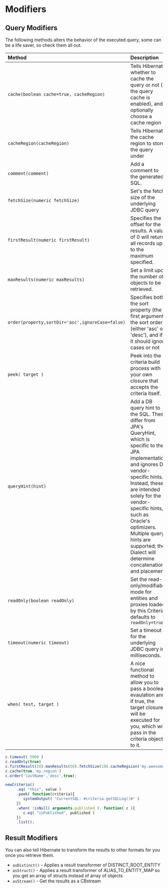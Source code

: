 # Modifiers

## Query Modifiers

The following methods alters the behavior of the executed query, some can be a life saver, so check them all out.

| Method | Description |
| :--- | :--- |
| `cache(boolean cache=true, cacheRegion)` | Tells Hibernate whether to cache the query or not \(if the query cache is enabled\), and optionally choose a cache region |
| `cacheRegion(cacheRegion)` | Tells Hibernate the cache region to store the query under |
| `comment(comment)` | Add a comment to the generated SQL. |
| `fetchSize(numeric fetchSize)` | Set's the fetch size of the underlying JDBC query |
| `firstResult(numeric firstResult)` | Specifies the offset for the results. A value of 0 will return all records up to the maximum specified. |
| `maxResults(numeric maxResults)` | Set a limit upon the number of objects to be retrieved. |
| `order(property,sortDir='asc',ignoreCase=false)` | Specifies both the sort property \(the first argument, the sort order \(either 'asc' or 'desc'\), and if it should ignore cases or not |
| `peek( target )` | Peek into the criteria build process with your own closure that accepts the criteria itself. |
| `queryHint(hint)` | Add a DB query hint to the SQL. These differ from JPA's QueryHint, which is specific to the JPA implementation and ignores DB vendor-specific hints. Instead, these are intended solely for the vendor-specific hints, such as Oracle's optimizers. Multiple query hints are supported; the Dialect will determine concatenation and placement. |
| `readOnly(boolean readOnly)` | Set the read-only/modifiable mode for entities and proxies loaded by this Criteria, defaults to `readOnly=true` |
| `timeout(numeric timeout)` | Set a timeout for the underlying JDBC query in milliseconds. |
| `when( test, target )` | A nice functional method to allow you to pass a boolean evaulation and if true, the target closure will be executed for you, which will pass in the criteria object to it. |

```javascript
c.timeout( 5000 )
c.readOnly(true)
c.firstResult(20).maxResults(50).fetchSize(10).cacheRegsion('my.awesome.region')
c.cache(true,'my.region')
c.order('lastName','desc',true);

newCriteria()
	 .eq( "this", value )
	 .peek( function(criteria){
	 	systemOutput( "CurrentSQL: #criteria.getSQLLog()#" )
	 })
	 .when( !isNull( arguments.published ), function( c ){
		c.eq( "isPublished", published )
	 })
	 .list();
```

## Result Modifiers

You can also tell Hibernate to transform the results to other formats for you once you retrieve them.

* `asDistinct()` - Applies a result transformer of DISTINCT\_ROOT\_ENTITY
* `asStruct()` - Applies a result transformer of ALIAS\_TO\_ENTITY\_MAP so you get an array of structs instead of array of objects
* `asStream()` - Get the results as a CBstream

